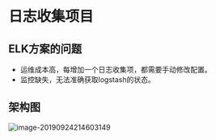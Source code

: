 # 日志收集项目

## **ELK**方案的问题

- 运维成本高，每增加⼀个日志收集项，都需要⼿动修改配置。
-  监控缺失，⽆法准确获取logstash的状态。

## 架构图

![image-20190924214603149](../../images/image-20190924214603149.png)

